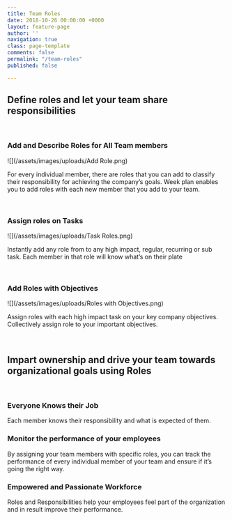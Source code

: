 ```yaml
---
title: Team Roles
date: 2018-10-26 00:00:00 +0000
layout: feature-page
author: ''
navigation: true
class: page-template
comments: false
permalink: "/team-roles"
published: false

---
```

## Define roles and let your team share responsibilities

 

### **Add and Describe Roles for All Team members**

![](/assets/images/uploads/Add Role.png)

For every individual member, there are roles that you can add to classify their responsibility for achieving the company’s goals. Week plan enables you to add roles with each new member that you add to your team.

 

### **Assign roles on Tasks**

![](/assets/images/uploads/Task Roles.png)

Instantly add any role from to any high impact, regular, recurring or sub task. Each member in that role will know what’s on their plate

 

### **Add Roles with Objectives**

![](/assets/images/uploads/Roles with Objectives.png)

Assign roles with each high impact task on your key company objectives. Collectively assign role to your important objectives.

 

## Impart ownership and drive your team towards organizational goals using Roles

 

### **Everyone Knows their Job**

Each member knows their responsibility and what is expected of them. 

### **Monitor the performance of your employees** 

By assigning your team members with specific roles, you can track the performance of every individual member of your team and ensure if it’s going the right way. 

### **Empowered and Passionate Workforce**

Roles and Responsibilities help your employees feel part of the organization and in result improve their performance. 